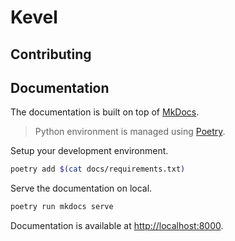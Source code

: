 # Kevel

## Contributing

## Documentation

The documentation is built on top of [MkDocs](https://www.mkdocs.org/).

> Python environment is managed using [Poetry](https://python-poetry.org/).

Setup your development environment.

```bash
poetry add $(cat docs/requirements.txt)
```

Serve the documentation on local.

```bash
poetry run mkdocs serve
```

Documentation is available at [http://localhost:8000](http://localhost:8000).
